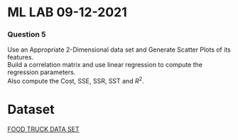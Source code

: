 # ML LAB 09-12-2021

### Question 5

Use an Appropriate 2-Dimensional data set and Generate Scatter Plots of its features.<br>
Build a correlation matrix and use linear regression to compute the regression parameters.<br>
Also compute the Cost, SSE, SSR, SST and $R^{2}$.

# Dataset

[FOOD TRUCK DATA SET]()
